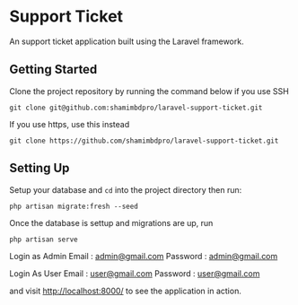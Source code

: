 # Support Ticket

An support ticket application built using the Laravel framework.

## Getting Started

Clone the project repository by running the command below if you use SSH

```git clone git@github.com:shamimbdpro/laravel-support-ticket.git```

If you use https, use this instead

```git clone https://github.com/shamimbdpro/laravel-support-ticket.git```

## Setting Up
Setup your database and `cd` into the project directory then run:

```php artisan migrate:fresh --seed```

Once the database is settup and migrations are up, run

```php artisan serve```

Login as Admin
Email    : admin@gmail.com
Password : admin@gmail.com

Login As User
Email    : user@gmail.com
Password : user@gmail.com

and visit [http://localhost:8000/](http://localhost:8000/) to see the application in action.

